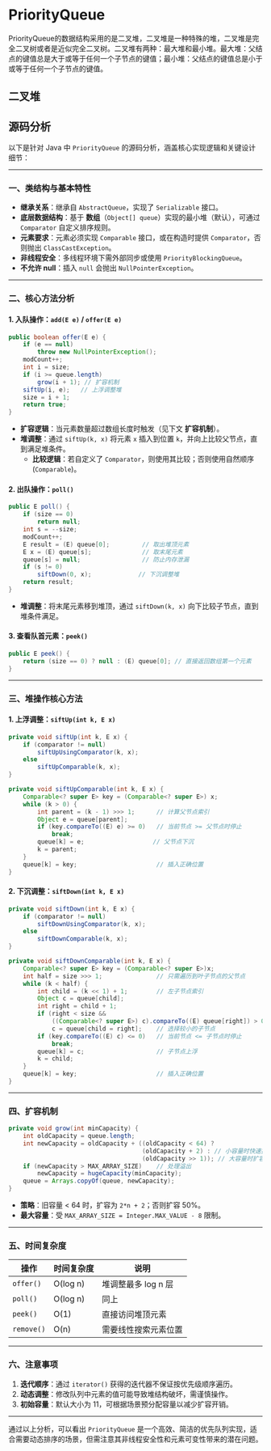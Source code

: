 # PriorityQueue

PriorityQueue的数据结构采用的是二叉堆，二叉堆是一种特殊的堆，二叉堆是完全二叉树或者是近似完全二叉树。二叉堆有两种：最大堆和最小堆。最大堆：父结点的键值总是大于或等于任何一个子节点的键值；最小堆：父结点的键值总是小于或等于任何一个子节点的键值。

## 二叉堆

## 源码分析

以下是针对 Java 中 `PriorityQueue` 的源码分析，涵盖核心实现逻辑和关键设计细节：

---

### 一、类结构与基本特性
- **继承关系**：继承自 `AbstractQueue`，实现了 `Serializable` 接口。
- **底层数据结构**：基于 **数组**（`Object[] queue`）实现的最小堆（默认），可通过 `Comparator` 自定义排序规则。
- **元素要求**：元素必须实现 `Comparable` 接口，或在构造时提供 `Comparator`，否则抛出 `ClassCastException`。
- **非线程安全**：多线程环境下需外部同步或使用 `PriorityBlockingQueue`。
- **不允许 null**：插入 `null` 会抛出 `NullPointerException`。

---

### 二、核心方法分析

#### 1. 入队操作：`add(E e)` / `offer(E e)`
```java
public boolean offer(E e) {
    if (e == null)
        throw new NullPointerException();
    modCount++;
    int i = size;
    if (i >= queue.length)
        grow(i + 1); // 扩容机制
    siftUp(i, e);   // 上浮调整堆
    size = i + 1;
    return true;
}
```
- **扩容逻辑**：当元素数量超过数组长度时触发（见下文 **扩容机制**）。
- **堆调整**：通过 `siftUp(k, x)` 将元素 `x` 插入到位置 `k`，并向上比较父节点，直到满足堆条件。
  - **比较逻辑**：若自定义了 `Comparator`，则使用其比较；否则使用自然顺序 (`Comparable`)。

#### 2. 出队操作：`poll()`
```java
public E poll() {
    if (size == 0)
        return null;
    int s = --size;
    modCount++;
    E result = (E) queue[0];         // 取出堆顶元素
    E x = (E) queue[s];              // 取末尾元素
    queue[s] = null;                 // 防止内存泄漏
    if (s != 0)
        siftDown(0, x);             // 下沉调整堆
    return result;
}
```
- **堆调整**：将末尾元素移到堆顶，通过 `siftDown(k, x)` 向下比较子节点，直到堆条件满足。

#### 3. 查看队首元素：`peek()`
```java
public E peek() {
    return (size == 0) ? null : (E) queue[0]; // 直接返回数组第一个元素
}
```

---

### 三、堆操作核心方法

#### 1. 上浮调整：`siftUp(int k, E x)`
```java
private void siftUp(int k, E x) {
    if (comparator != null)
        siftUpUsingComparator(k, x);
    else
        siftUpComparable(k, x);
}

private void siftUpComparable(int k, E x) {
    Comparable<? super E> key = (Comparable<? super E>) x;
    while (k > 0) {
        int parent = (k - 1) >>> 1;      // 计算父节点索引
        Object e = queue[parent];
        if (key.compareTo((E) e) >= 0)   // 当前节点 >= 父节点时停止
            break;
        queue[k] = e;                   // 父节点下沉
        k = parent;
    }
    queue[k] = key;                      // 插入正确位置
}
```

#### 2. 下沉调整：`siftDown(int k, E x)`
```java
private void siftDown(int k, E x) {
    if (comparator != null)
        siftDownUsingComparator(k, x);
    else
        siftDownComparable(k, x);
}

private void siftDownComparable(int k, E x) {
    Comparable<? super E> key = (Comparable<? super E>)x;
    int half = size >>> 1;               // 只需遍历到叶子节点的父节点
    while (k < half) {
        int child = (k << 1) + 1;        // 左子节点索引
        Object c = queue[child];
        int right = child + 1;
        if (right < size &&
            ((Comparable<? super E>) c).compareTo((E) queue[right]) > 0)
            c = queue[child = right];    // 选择较小的子节点
        if (key.compareTo((E) c) <= 0)   // 当前节点 <= 子节点时停止
            break;
        queue[k] = c;                    // 子节点上浮
        k = child;
    }
    queue[k] = key;                      // 插入正确位置
}
```

---

### 四、扩容机制
```java
private void grow(int minCapacity) {
    int oldCapacity = queue.length;
    int newCapacity = oldCapacity + ((oldCapacity < 64) ?
                                     (oldCapacity + 2) : // 小容量时快速扩容
                                     (oldCapacity >> 1)); // 大容量时扩容50%
    if (newCapacity > MAX_ARRAY_SIZE)    // 处理溢出
        newCapacity = hugeCapacity(minCapacity);
    queue = Arrays.copyOf(queue, newCapacity);
}
```
- **策略**：旧容量 < 64 时，扩容为 `2*n + 2`；否则扩容 50%。
- **最大容量**：受 `MAX_ARRAY_SIZE = Integer.MAX_VALUE - 8` 限制。

---

### 五、时间复杂度
| 操作      | 时间复杂度  | 说明                     |
|-----------|-------------|--------------------------|
| `offer()` | O(log n)    | 堆调整最多 log n 层      |
| `poll()`  | O(log n)    | 同上                    |
| `peek()`  | O(1)        | 直接访问堆顶元素         |
| `remove()`| O(n)        | 需要线性搜索元素位置     |

---

### 六、注意事项
1. **迭代顺序**：通过 `iterator()` 获得的迭代器不保证按优先级顺序遍历。
2. **动态调整**：修改队列中元素的值可能导致堆结构破坏，需谨慎操作。
3. **初始容量**：默认大小为 11，可根据场景预分配容量以减少扩容开销。

---

通过以上分析，可以看出 `PriorityQueue` 是一个高效、简洁的优先队列实现，适合需要动态排序的场景，但需注意其非线程安全性和元素可变性带来的潜在问题。